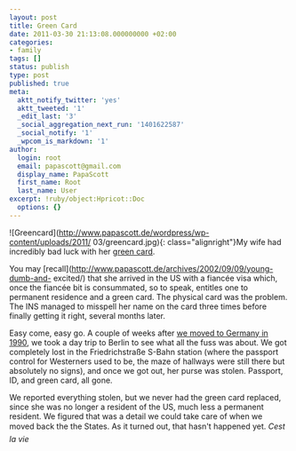 ```yaml
---
layout: post
title: Green Card
date: 2011-03-30 21:13:08.000000000 +02:00
categories:
- family
tags: []
status: publish
type: post
published: true
meta:
  aktt_notify_twitter: 'yes'
  aktt_tweeted: '1'
  _edit_last: '3'
  _social_aggregation_next_run: '1401622587'
  _social_notify: '1'
  _wpcom_is_markdown: '1'
author:
  login: root
  email: papascott@gmail.com
  display_name: PapaScott
  first_name: Root
  last_name: User
excerpt: !ruby/object:Hpricot::Doc
  options: {}
---
```

![Greencard](http://www.papascott.de/wordpress/wp-content/uploads/2011/
03/greencard.jpg){: class="alignright"}My wife had incredibly bad luck with her [green
card](http://www.uscis.gov/greencard).

You may
[recall](http://www.papascott.de/archives/2002/09/09/young-dumb-and-
excited/) that she arrived in the US with a fiancée visa which, once the
fiancée bit is consummated, so to speak, entitles one to permanent
residence and a green card. The physical card was the problem. The INS
managed to misspell her name on the card three times before finally
getting it right, several months later.

Easy come, easy go. A couple of weeks after [we moved to Germany in
1990](http://www.papascott.de/archives/2009/11/09/as-the-wall-fell/), we
took a day trip to Berlin to see what all the fuss was about. We got
completely lost in the Friedrichstraße S-Bahn station (where the
passport control for Westerners used to be, the maze of hallways were
still there but absolutely no signs), and once we got out, her purse was
stolen. Passport, ID, and green card, all gone.

We reported everything stolen, but we never had the green card replaced,
since she was no longer a resident of the US, much less a permanent
resident. We figured that was a detail we could take care of when we
moved back the the States. As it turned out, that hasn't happened yet.
_Cest la vie_